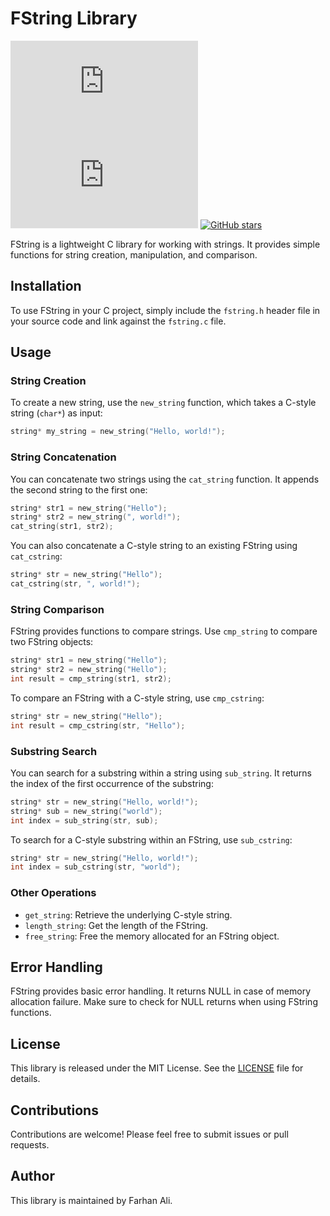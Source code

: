 # FString Library
[![GitHub](https://img.shields.io/github/license/farhanaliofficial/fstring.h)](https://github.com/farhanaliofficial/fstring.h/blob/main/LICENSE)
[![GitHub release (latest by date)](https://img.shields.io/github/v/release/farhanaliofficial/fstring.h)](https://github.com/farhanaliofficial/fstring.h/releases)
[![GitHub stars](https://img.shields.io/github/stars/farhanaliofficial/fstring.h.svg)](https://github.com/farhanaliofficial/fstring.h/stargazers)

FString is a lightweight C library for working with strings. It provides simple functions for string creation, manipulation, and comparison.

## Installation
To use FString in your C project, simply include the `fstring.h` header file in your source code and link against the `fstring.c` file.

## Usage
### String Creation
To create a new string, use the `new_string` function, which takes a C-style string (`char*`) as input:
```c
string* my_string = new_string("Hello, world!");
```
### String Concatenation
You can concatenate two strings using the `cat_string` function. It appends the second string to the first one:
```c
string* str1 = new_string("Hello");
string* str2 = new_string(", world!");
cat_string(str1, str2);
```
You can also concatenate a C-style string to an existing FString using `cat_cstring`:
```c
string* str = new_string("Hello");
cat_cstring(str, ", world!");
```
### String Comparison
FString provides functions to compare strings. Use `cmp_string` to compare two FString objects:
```c
string* str1 = new_string("Hello");
string* str2 = new_string("Hello");
int result = cmp_string(str1, str2);
```
To compare an FString with a C-style string, use `cmp_cstring`:
```c
string* str = new_string("Hello");
int result = cmp_cstring(str, "Hello");
```
### Substring Search
You can search for a substring within a string using `sub_string`. It returns the index of the first occurrence of the substring:
```c
string* str = new_string("Hello, world!");
string* sub = new_string("world");
int index = sub_string(str, sub);
```
To search for a C-style substring within an FString, use `sub_cstring`:
```c
string* str = new_string("Hello, world!");
int index = sub_cstring(str, "world");
```
### Other Operations
- `get_string`: Retrieve the underlying C-style string.
- `length_string`: Get the length of the FString.
- `free_string`: Free the memory allocated for an FString object.
## Error Handling
FString provides basic error handling. It returns NULL in case of memory allocation failure. Make sure to check for NULL returns when using FString functions.
## License
This library is released under the MIT License. See the [LICENSE](LICENSE) file for details.
## Contributions
Contributions are welcome! Please feel free to submit issues or pull requests.
## Author
This library is maintained by Farhan Ali. 
